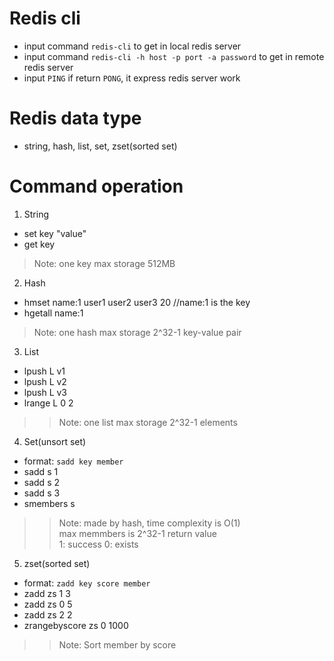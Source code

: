 # Redis cli
- input command `redis-cli` to get in local redis server
- input command `redis-cli -h host -p port -a password` to get in remote redis server
- input `PING` if return `PONG`, it express redis server work
# Redis data type
- string, hash, list, set, zset(sorted set)
# Command operation
1. String
  - set key "value"
  - get key  
> Note: one key max storage 512MB
2. Hash
  - hmset name:1 user1 user2 user3 20 //name:1 is the key
  - hgetall name:1  
> Note: one hash max storage 2^32-1 key-value pair
3. List
  - lpush L v1
  - lpush L v2
  - lpush L v3
  - lrange L 0 2
>> Note: one list max storage 2^32-1 elements
4. Set(unsort set)
  - format: `sadd key member`
  - sadd s 1
  - sadd s 2
  - sadd s 3
  - smembers s
>> Note: made by hash, time complexity is O(1)  
>> max memmbers is 2^32-1
>> return value  
   1: success
   0: exists
5. zset(sorted set)
  - format: `zadd key score member`
  - zadd zs 1 3
  - zadd zs 0 5 
  - zadd zs 2 2
  - zrangebyscore zs 0 1000
>> Note: Sort member by score
